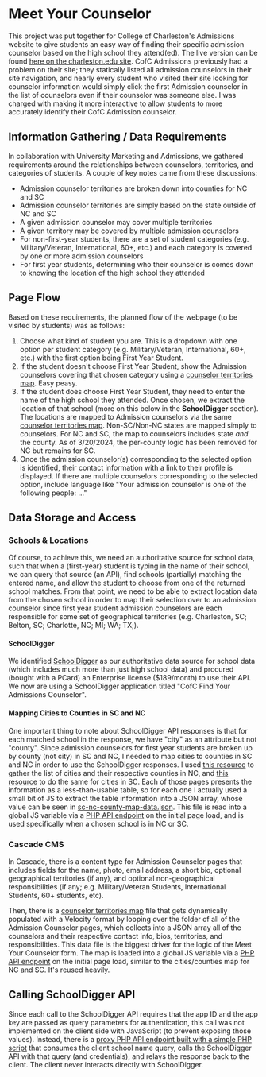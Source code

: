 # Meet Your Counselor
This project was put together for College of Charleston's Admissions website to give students an easy way of finding their specific admission counselor based on the high school they attend(ed). The live version can be found [here on the charleston.edu site](https://charleston.edu/admission/counselors). CofC Admissions previously had a problem on their site; they statically listed all admission counselors in their site navigation, and nearly every student who visited their site looking for counselor information would simply click the first Admission counselor in the list of counselors even if their counselor was someone else. I was charged with making it more interactive to allow students to more accurately identify their CofC Admission counselor.

## Information Gathering / Data Requirements 
In collaboration with University Marketing and Admissions, we gathered requirements around the relationships between counselors, territories, and categories of students. 
A couple of key notes came from these discussions:
- Admission counselor territories are broken down into counties for NC and SC
- Admission counselor territories are simply based on the state outside of NC and SC
- A given admission counselor may cover multiple territories
- A given territory may be covered by multiple admission counselors
- For non-first-year students, there are a set of student categories (e.g. Military/Veteran, International, 60+, etc.) and each category is covered by one or more admission counselors
- For first year students, determining who their counselor is comes down to knowing the location of the high school they attended 
  
## Page Flow 
Based on these requirements, the planned flow of the webpage (to be visited by students) was as follows: 
1. Choose what kind of student you are. This is a dropdown with one option per student category (e.g. Military/Veteran, International, 60+, etc.) with the first option being First Year Student.
2. If the student doesn't choose First Year Student, show the Admission counselors covering that chosen category using a [counselor territories map](counselor-territories-data.json). Easy peasy. 
3. If the student does choose First Year Student, they need to enter the name of the high school they attended. Once chosen, we extract the location of that school (more on this below in the **SchoolDigger** section). The locations are mapped to Admission counselors via the same [counselor territories map](counselor-territories-data.json). Non-SC/Non-NC states are mapped simply to counselors. For NC and SC, the map to counselors includes state _and_ the county. As of 3/20/2024, the per-county logic has been removed for NC but remains for SC.
4. Once the admission counselor(s) corresponding to the selected option is identified, their contact information with a link to their profile is displayed. If there are multiple counselors corresponding to the selected option, include language like "Your admission counselor is one of the following people: ..."

## Data Storage and Access
### Schools & Locations
Of course, to achieve this, we need an authoritative source for school data, such that when a (first-year) student is typing in the name of their school, we can query that source (an API), find schools (partially) matching the entered name, and allow the student to choose from one of the returned school matches. From that point, we need to be able to extract location data from the chosen school in order to map their selection over to an admission counselor since first year student admission counselors are each responsible for some set of geographical territories (e.g. Charleston, SC; Belton, SC; Charlotte, NC; MI; WA; TX;).

#### SchoolDigger
We identified [SchoolDigger](https://developer.schooldigger.com/) as our authoritative data source for school data (which includes much more than just high school data) and procured (bought with a PCard) an Enterprise license ($189/month) to use their API. We now are using a SchoolDigger application titled "CofC Find Your Admissions Counselor".

#### Mapping Cities to Counties in SC and NC 
One important thing to note about SchoolDigger API responses is that for each matched school in the response, we have "city" as an attribute but not "county". Since admission counselors for first year students are broken up by county (not city) in SC and NC, I needed to map cities to counties in SC and NC in order to use the SchoolDigger responses. I used [this resource](https://www.sog.unc.edu/resources/microsites/knapp-library/cities-north-carolina) to gather the list of cities and their respective counties in NC, and [this resource](https://scdmh.net/contact/sc-cities-towns-and-counties/) to do the same for cities in SC. Each of those pages presents the information as a less-than-usable table, so for each one I actually used a small bit of JS to extract the table information into a JSON array, whose value can be seen in [sc-nc-county-map-data.json](sc-nc-county-map-data.json). This file is read into a global JS variable via a [PHP API endpoint](sc-nc-city-county-map.php) on the initial page load, and is used specifically when a chosen school is in NC or SC. 

### Cascade CMS
In Cascade, there is a content type for Admission Counselor pages that includes fields for the name, photo, email address, a short bio, optional geographical territories (if any), and optional non-geographical responsibilities (if any; e.g. Military/Veteran Students, International Students, 60+ students, etc). 

Then, there is a [counselor territories map](counselor-territories-data.json) file that gets dynamically populated with a Velocity format by looping over the folder of all of the Admission Counselor pages, which collects into a JSON array all of the counselors and their respective contact info, bios, territories, and responsibilities. This data file is the biggest driver for the logic of the Meet Your Counselor form. The map is loaded into a global JS variable via a [PHP API endpoint](counselor-territories.php) on the initial page load, similar to the cities/counties map for NC and SC. It's reused heavily. 

## Calling SchoolDigger API
Since each call to the SchoolDigger API requires that the app ID and the app key are passed as query parameters for authentication, this call was not implemented on the client side with JavaScript (to prevent exposing those values). Instead, there is a [proxy PHP API endpoint built with a simple PHP script](get-schools.php) that consumes the client school name query, calls the SchoolDigger API with that query (and credentials), and relays the response back to the client. The client never interacts directly with SchoolDigger. 

